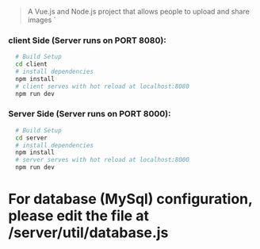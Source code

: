 > A Vue.js and Node.js project that allows people to upload and share images
`
### client Side (Server runs on PORT 8080): 
``` bash
  # Build Setup
  cd client
  # install dependencies
  npm install
  # client serves with hot reload at localhost:8080
  npm run dev
```
### Server Side (Server runs on PORT 8000): 
``` bash
  # Build Setup
  cd server
  # install dependencies
  npm install
  # server serves with hot reload at localhost:8000
  npm run dev
```

# For database (MySql) configuration, please edit the file at /server/util/database.js